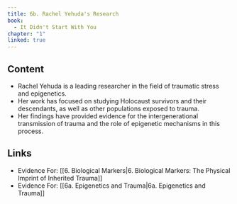 ```yaml
---
title: 6b. Rachel Yehuda's Research
book:
  - It Didn't Start With You
chapter: "1"
linked: true
---
```

## Content

- Rachel Yehuda is a leading researcher in the field of traumatic stress and epigenetics. 
- Her work has focused on studying Holocaust survivors and their descendants, as well as other populations exposed to trauma.
- Her findings have provided evidence for the intergenerational transmission of trauma and the role of epigenetic mechanisms in this process.

## Links

- Evidence For: [[6. Biological Markers|6. Biological Markers: The Physical Imprint of Inherited Trauma]]
- Evidence For: [[6a. Epigenetics and Trauma|6a. Epigenetics and Trauma]]